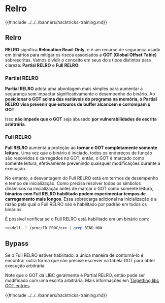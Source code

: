 # Relro

{{#include ../../../banners/hacktricks-training.md}}

## Relro

**RELRO** significa **Relocation Read-Only**, e é um recurso de segurança usado em binários para mitigar os riscos associados a **GOT (Global Offset Table)** sobrescritas. Vamos dividir o conceito em seus dois tipos distintos para clareza: **Partial RELRO** e **Full RELRO**.

### **Partial RELRO**

**Partial RELRO** adota uma abordagem mais simples para aumentar a segurança sem impactar significativamente o desempenho do binário. Ao **posicionar o GOT acima das variáveis do programa na memória, o Partial RELRO visa prevenir que estouros de buffer alcancem e corrompam o GOT**.

Isso **não impede que o GOT** seja abusado **por vulnerabilidades de escrita arbitrária**.

### **Full RELRO**

**Full RELRO** aumenta a proteção ao **tornar o GOT completamente somente leitura.** Uma vez que o binário é iniciado, todos os endereços de função são resolvidos e carregados no GOT, então, o GOT é marcado como somente leitura, efetivamente prevenindo quaisquer modificações durante a execução.

No entanto, a desvantagem do Full RELRO está em termos de desempenho e tempo de inicialização. Como precisa resolver todos os símbolos dinâmicos na inicialização antes de marcar o GOT como somente leitura, **binários com Full RELRO habilitado podem experimentar tempos de carregamento mais longos**. Essa sobrecarga adicional na inicialização é a razão pela qual o Full RELRO não é habilitado por padrão em todos os binários.

É possível verificar se o Full RELRO está habilitado em um binário com:
```bash
readelf -l /proc/ID_PROC/exe | grep BIND_NOW
```
## Bypass

Se o Full RELRO estiver habilitado, a única maneira de contorná-lo é encontrar outra forma que não precise escrever na tabela GOT para obter execução arbitrária.

Note que o GOT da LIBC geralmente é Partial RELRO, então pode ser modificado com uma escrita arbitrária. Mais informações em [Targetting libc GOT entries](https://github.com/nobodyisnobody/docs/blob/main/code.execution.on.last.libc/README.md#1---targetting-libc-got-entries).

{{#include ../../../banners/hacktricks-training.md}}
